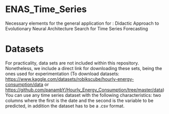 # ENAS_Time_Series
Necessary elements for the general application for : Didactic Approach to Evolutionary Neural Architecture Search for Time Series Forecasting
# Datasets
For practicality, data sets are not included within this repository. Nonetheless, we include a direct link for downloading these sets, being the ones used for experimentation (To download datasets: https://www.kaggle.com/datasets/robikscube/hourly-energy-consumption/data or https://github.com/panambY/Hourly_Energy_Consumption/tree/master/data)
You can use any time series dataset with the following characteristics: two columns where the first is the date and the second is the variable to be predicted, in addition the dataset has to be a .csv format.

